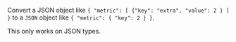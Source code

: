 Convert a JSON object like `{ "metric": [ {"key": "extra", "value": 2 } ] }` to a `JSON` object like `{ "metric": { "key": 2 } }`.

This only works on JSON types.
